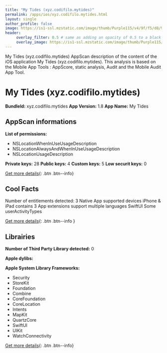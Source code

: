 ```yaml
---
title: "My Tides (xyz.codifilo.mytides)"
permalink: /apps/ios/xyz.codifilo.mytides.html
layout: single
author_profile: false
image: https://is1-ssl.mzstatic.com/image/thumb/Purple115/v4/9f/f5/d8/9ff5d8d4-4973-a121-9161-7ac8abdcb35d/AppIcon-0-1x_U007emarketing-0-10-0-85-220.png/512x512bb.jpg
header: 
     overlay_filter: 0.5 # same as adding an opacity of 0.5 to a black background
     overlay_image: https://is1-ssl.mzstatic.com/image/thumb/Purple115/v4/9f/f5/d8/9ff5d8d4-4973-a121-9161-7ac8abdcb35d/AppIcon-0-1x_U007emarketing-0-10-0-85-220.png/512x512bb.jpg
---
```

My Tides (xyz.codifilo.mytides) AppScan description of the content of the iOS application My Tides (xyz.codifilo.mytides). This analysis is based on the Mobile App Tools : AppScore, static analysis, Audit and the Mobile Audit App Tool.

# My Tides (xyz.codifilo.mytides)

**BundleId:** xyz.codifilo.mytides
**App Version:** 1.8
**App Name:** My Tides


## AppScan informations 

**List of permissions:** 
- NSLocationWhenInUseUsageDescription
- NSLocationAlwaysAndWhenInUseUsageDescription
- NSLocationUsageDescription
  
  
**Private keys:** 28
**Public keys:** 4
**Custom keys:** 5
**Low securit keys:** 0
  
[Get more details](/pricing.html){: .btn .btn--info}

## Cool Facts

Number of entitlements detected: 3
Native App
supported devices iPhone & iPad
contains 3 App extensions
support multiple languages
SwiftUI
Some userActivityTypes
  
[Get more details](/pricing.html){: .btn .btn--info }

## Librairies 
**Number of Third Party Library detected:** 0


**Apple dylibs:**


**Apple System Library Frameworks:**
- Security
- StoreKit
- Foundation
- Combine
- CoreFoundation
- CoreLocation
- Intents
- MapKit
- QuartzCore
- SwiftUI
- UIKit
- WatchConnectivity


  
[Get more details](/pricing.html){: .btn .btn--info}

